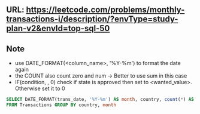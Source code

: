 ## URL: https://leetcode.com/problems/monthly-transactions-i/description/?envType=study-plan-v2&envId=top-sql-50

## Note
- use DATE_FORMAT(<column_name>, '%Y-%m') to format the date again
- the COUNT also count zero and num -> Better to use sum in this case
- IF(condition, <wanted value>, 0) check if state is approved then set to <wanted_value>. Otherwise set it to 0



```sql
SELECT DATE_FORMAT(trans_date, '%Y-%m') AS month, country, count(*) AS trans_count, SUM(IF(state = 'approved',1, 0)) AS approved_count, SUM(amount) AS trans_total_amount, SUM(IF(state = 'approved', amount, 0)) AS approved_total_amount
FROM Transactions GROUP BY country, month
```